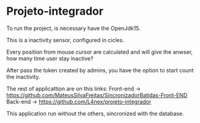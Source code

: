 # Projeto-integrador

To run the project, is necessary have the OpenJdk15.

This is a inactivity sensor, configured in cicles.

Every position from mouse cursor are calculated and will give the anwser, how many time user stay inactive?

After pass the token created by admins, you have the option to start count the inactivity.

The rest of applicattion are on this links:
Front-end → https://github.com/MateusSilvaFreitas/SincronizadorBatidas-Front-END
Back-end → https://github.com/L4nex/projeto-integrador

This application run without the others, sincronized with the database.
